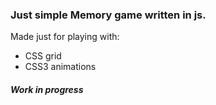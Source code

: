 ### Just simple Memory game written in js. 
Made just for playing with:
- CSS grid
- CSS3 animations
##### Work in progress